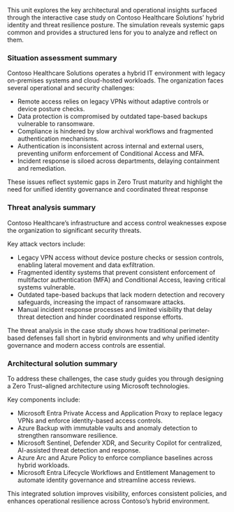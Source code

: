 
This unit explores the key architectural and operational insights surfaced through the interactive case study on Contoso Healthcare Solutions’ hybrid identity and threat resilience posture. The simulation reveals systemic gaps common and provides a structured lens for you to analyze and reflect on them.

### Situation assessment summary

Contoso Healthcare Solutions operates a hybrid IT environment with legacy on-premises systems and cloud-hosted workloads. The organization faces several operational and security challenges:

- Remote access relies on legacy VPNs without adaptive controls or device posture checks.
- Data protection is compromised by outdated tape-based backups vulnerable to ransomware.
- Compliance is hindered by slow archival workflows and fragmented authentication mechanisms.
- Authentication is inconsistent across internal and external users, preventing uniform enforcement of Conditional Access and MFA.
- Incident response is siloed across departments, delaying containment and remediation.

These issues reflect systemic gaps in Zero Trust maturity and highlight the need for unified identity governance and coordinated threat response

### Threat analysis summary

Contoso Healthcare’s infrastructure and access control weaknesses expose the organization to significant security threats.

Key attack vectors include:

- Legacy VPN access without device posture checks or session controls, enabling lateral movement and data exfiltration.
- Fragmented identity systems that prevent consistent enforcement of multifactor authentication (MFA) and Conditional Access, leaving critical systems vulnerable.
- Outdated tape-based backups that lack modern detection and recovery safeguards, increasing the impact of ransomware attacks.
- Manual incident response processes and limited visibility that delay threat detection and hinder coordinated response efforts.

The threat analysis in the case study shows how traditional perimeter-based defenses fall short in hybrid environments and why unified identity governance and modern access controls are essential.

### Architectural solution summary

To address these challenges, the case study guides you through designing a Zero Trust–aligned architecture using Microsoft technologies.

Key components include:

- Microsoft Entra Private Access and Application Proxy to replace legacy VPNs and enforce identity-based access controls.
- Azure Backup with immutable vaults and anomaly detection to strengthen ransomware resilience.
- Microsoft Sentinel, Defender XDR, and Security Copilot for centralized, AI-assisted threat detection and response.
- Azure Arc and Azure Policy to enforce compliance baselines across hybrid workloads.
- Microsoft Entra Lifecycle Workflows and Entitlement Management to automate identity governance and streamline access reviews.

This integrated solution improves visibility, enforces consistent policies, and enhances operational resilience across Contoso’s hybrid environment.
